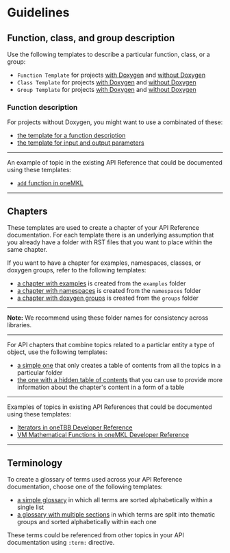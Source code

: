 # Guidelines

## Function, class, and group description

Use the following templates to describe a particular function, class, or a group:

- `Function Template` for projects [with Doxygen](function_description_doxygen.tmpl) and [without Doxygen](function_description_no_doxygen.tmpl)
- `Class Template` for projects [with Doxygen](class_description_doxygen.tmpl) and [without Doxygen](class_description_no_doxygen.tmpl)
- `Group Template` for projects [with Doxygen](group_description_doxygen.tmpl) and [without Doxygen](group_description_no_doxygen.tmpl)

### Function description

For projects without Doxygen, you might want to use a combinated of these:

- [the template for a function description](function_description_no_doxygen.tmpl)
- [the template for input and output parameters](description_parameters.tmpl)

---

An example of topic in the existing API Reference that could be documented using these templates: 

- [`add` function in oneMKL](https://software.intel.com/content/www/us/en/develop/documentation/oneapi-mkl-dpcpp-developer-reference/top/vector-mathematical-functions/vm-mathematical-functions/arithmetic-functions/add.html)

---

## Chapters

These templates are used to create a chapter of your API Reference documentation. For each template there is an underlying assumption that you already have a folder with RST files that you want to place within the same chapter.

If you want to have a chapter for examples, namespaces, classes, or doxygen groups, refer to the following templates: 

- [a chapter with examples](examples.tmpl) is created from the `examples` folder
- [a chapter with namespaces](namespaces.tmpl) is created from the `namespaces` folder
- [a chapter with doxygen groups](groups.tmpl) is created from the `groups` folder

---

**Note:** We recommend using these folder names for consistency across libraries.

---


For API chapters that combine topics related to a particlar entity a type of object, use the following templates:

- [a simple one](chapter.tmpl) that only creates a table of contents from all the topics in a particular folder
- [the one with a hidden table of contents](chapter_complex.tmpl) that you can use to provide more information about the chapter's content in a form of a table

---

Examples of topics in existing API References that could be documented using these templates:

- [Iterators in oneTBB Developer Reference](https://www.intel.com/content/www/us/en/develop/documentation/onetbb-documentation/top/intel-174-oneapi-threading-building-blocks-onetbb-developer-reference/iterators.html)
- [VM Mathematical Functions in oneMKL Developer Reference](https://software.intel.com/content/www/us/en/develop/documentation/oneapi-mkl-dpcpp-developer-reference/top/vector-mathematical-functions/vm-mathematical-functions.html)

---

## Terminology

To create a glossary of terms used across your API Reference documentation, choose one of the following templates:

- [a simple glossary](terminology.tmpl) in which all terms are sorted alphabetically within a single list
- [a glossary with multiple sections](terminology_with_sections.tmpl) in which terms are split into thematic groups and sorted alphabetically within each one

These terms could be referenced from other topics in your API documentation using `:term:` directive.
